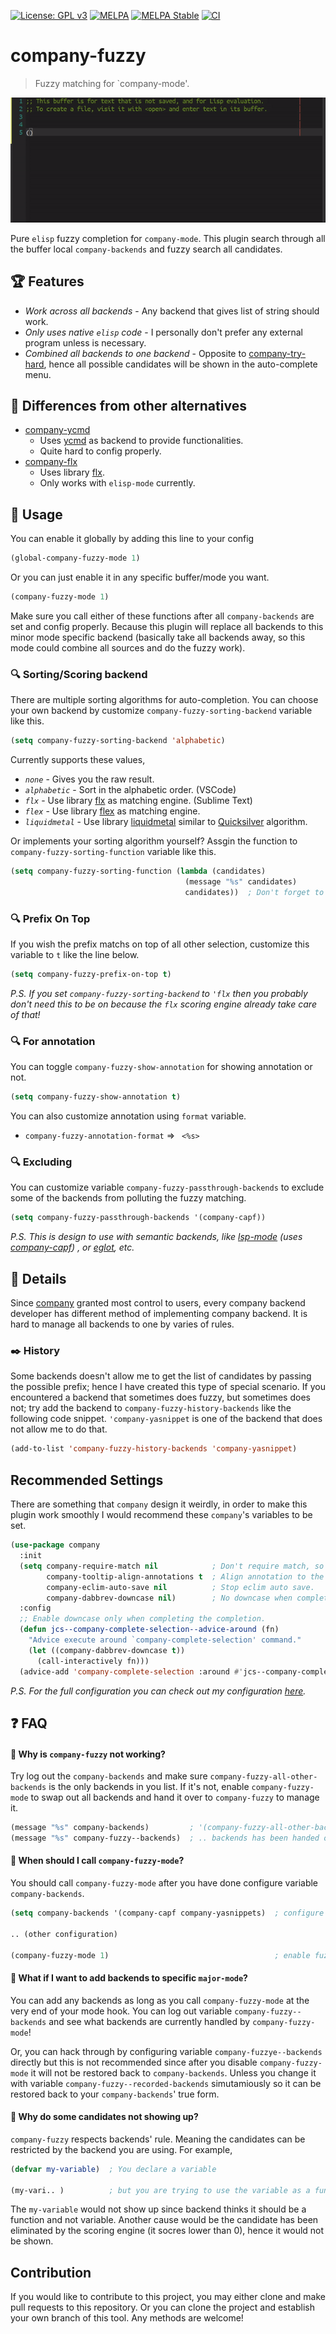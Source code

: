 [![License: GPL v3](https://img.shields.io/badge/License-GPL%20v3-blue.svg)](https://www.gnu.org/licenses/gpl-3.0)
[![MELPA](https://melpa.org/packages/company-fuzzy-badge.svg)](https://melpa.org/#/company-fuzzy)
[![MELPA Stable](https://stable.melpa.org/packages/company-fuzzy-badge.svg)](https://stable.melpa.org/#/company-fuzzy)
[![CI](https://github.com/jcs-elpa/company-fuzzy/actions/workflows/test.yml/badge.svg)](https://github.com/jcs-elpa/company-fuzzy/actions/workflows/test.yml)

# company-fuzzy
> Fuzzy matching for `company-mode'.

<p align="center">
  <img src="./etc/demo.gif"/>
</p>

Pure `elisp` fuzzy completion for `company-mode`. This plugin search through
all the buffer local `company-backends` and fuzzy search all candidates.

## 🏆 Features

* *Work across all backends* - Any backend that gives list of string should work.
* *Only uses native `elisp` code* - I personally don't prefer any external
program unless is necessary.
* *Combined all backends to one backend* - Opposite to [company-try-hard](https://github.com/Wilfred/company-try-hard),
hence all possible candidates will be shown in the auto-complete menu.

## 🧪 Differences from other alternatives

* [company-ycmd](https://github.com/abingham/emacs-ycmd)
  * Uses [ycmd](https://github.com/Valloric/ycmd) as backend to provide functionalities.
  * Quite hard to config properly.
* [company-flx](https://github.com/PythonNut/company-flx)
  * Uses library [flx](https://github.com/lewang/flx).
  * Only works with `elisp-mode` currently.

## 🔧 Usage

You can enable it globally by adding this line to your config
```el
(global-company-fuzzy-mode 1)
```
Or you can just enable it in any specific buffer/mode you want.
```el
(company-fuzzy-mode 1)
```

Make sure you call either of these functions after all
`company-backends` are set and config properly. Because
this plugin will replace all backends to this minor mode
specific backend (basically take all backends away, so
this mode could combine all sources and do the fuzzy work).

### 🔍 Sorting/Scoring backend

There are multiple sorting algorithms for auto-completion. You can choose your
own backend by customize `company-fuzzy-sorting-backend` variable like this.

```el
(setq company-fuzzy-sorting-backend 'alphabetic)
```

Currently supports these values,

* *`none`* - Gives you the raw result.
* *`alphabetic`* - Sort in the alphabetic order. (VSCode)
* *`flx`* - Use library [flx](https://github.com/lewang/flx) as matching engine. (Sublime Text)
* *`flex`* - Use library [flex](https://github.com/jcs-elpa/flex) as matching engine.
* *`liquidmetal`* - Use library [liquidmetal](https://github.com/jcs-elpa/liquidmetal) similar to [Quicksilver](https://qsapp.com/) algorithm.

Or implements your sorting algorithm yourself? Assgin the function to
`company-fuzzy-sorting-function` variable like this.

```el
(setq company-fuzzy-sorting-function (lambda (candidates)
                                       (message "%s" candidates)
                                       candidates))  ; Don't forget to return the candidaites!
```

### 🔍 Prefix On Top

If you wish the prefix matchs on top of all other selection, customize
this variable to `t` like the line below.

```el
(setq company-fuzzy-prefix-on-top t)
```

*P.S.
If you set `company-fuzzy-sorting-backend` to `'flx` then
you probably don't need this to be on because the `flx` scoring engine
already take care of that!*

### 🔍 For annotation

You can toggle `company-fuzzy-show-annotation` for showing annotation or not.

```el
(setq company-fuzzy-show-annotation t)
```

You can also customize annotation using `format` variable.

* `company-fuzzy-annotation-format` => ` <%s>`

### 🔍 Excluding

You can customize variable `company-fuzzy-passthrough-backends` to exclude some
of the backends from polluting the fuzzy matching.

```el
(setq company-fuzzy-passthrough-backends '(company-capf))
```

*P.S. This is design to use with semantic backends, like [lsp-mode](https://github.com/emacs-lsp/lsp-mode)
(uses [company-capf](https://github.com/company-mode/company-mode))
, or [eglot](https://github.com/joaotavora/eglot), etc.*

## 💬 Details

Since [company](https://github.com/company-mode/company-mode)
granted most control to users, every company backend developer
has different method of implementing company backend. It is hard
to manage all backends to one by varies of rules.

### ✒️ History

Some backends doesn't allow me to get the list of candidates by passing the
possible prefix; hence I have created this type of special scenario. If you
encountered a backend that sometimes does fuzzy, but sometimes does not;
try add the backend to `company-fuzzy-history-backends` like the following
code snippet. `'company-yasnippet` is one of the backend that does not
allow me to do that.

```el
(add-to-list 'company-fuzzy-history-backends 'company-yasnippet)
```

## Recommended Settings

There are something that `company` design it weirdly, in order to make this
plugin work smoothly I would recommend these `company`'s variables to be set.

```el
(use-package company
  :init
  (setq company-require-match nil            ; Don't require match, so you can still move your cursor as expected.
        company-tooltip-align-annotations t  ; Align annotation to the right side.
        company-eclim-auto-save nil          ; Stop eclim auto save.
        company-dabbrev-downcase nil)        ; No downcase when completion.
  :config
  ;; Enable downcase only when completing the completion.
  (defun jcs--company-complete-selection--advice-around (fn)
    "Advice execute around `company-complete-selection' command."
    (let ((company-dabbrev-downcase t))
      (call-interactively fn)))
  (advice-add 'company-complete-selection :around #'jcs--company-complete-selection--advice-around))
```

*P.S.
For the full configuration you can check out my configuration
[here](https://github.com/jcs090218/jcs-emacs-init/blob/master/.emacs.jcs/jcs-plugin.el).*

## :question: FAQ

#### :dizzy: Why is `company-fuzzy` not working?

Try log out the `company-backends` and make sure `company-fuzzy-all-other-backends`
is the only backends in you list. If it's not, enable `company-fuzzy-mode` to swap
out all backends and hand it over to `company-fuzzy` to manage it.

```el
(message "%s" company-backends)         ; '(company-fuzzy-all-other-backends)
(message "%s" company-fuzzy--backends)  ; .. backends has been handed over to `company-fuzzy`
```

#### :dizzy: When should I call `company-fuzzy-mode`?

You should call `company-fuzzy-mode` after you have done configure variable `company-backends`.

```el
(setq company-backends '(company-capf company-yasnippets)  ; configure backends

.. (other configuration)

(company-fuzzy-mode 1)                                     ; enable fuzzy matching at the very last
```

#### :dizzy: What if I want to add backends to specific `major-mode`?

You can add any backends as long as you call `company-fuzzy-mode` at the very end
of your mode hook. You can log out variable `company-fuzzy--backends` and see what
backends are currently handled by `company-fuzzy-mode`!

Or, you can hack through by configuring variable `company-fuzzye--backends` directly
but this is not recommended since after you disable `company-fuzzy-mode` it will
not be restored back to `company-backends`. Unless you change it with variable
`company-fuzzy--recorded-backends` simutamiously so it can be restored back to
your `company-backends`' true form.

#### :dizzy: Why do some candidates not showing up?

`company-fuzzy` respects backends' rule. Meaning the candidates can be restricted
by the backend you are using. For example,

```el
(defvar my-variable)  ; You declare a variable

(my-vari.. )          ; but you are trying to use the variable as a function
```

The `my-variable` would not show up since backend thinks it should be a function
and not variable. Another cause would be the candidate has been eliminated by
the scoring engine (it socres lower than 0), hence it would not be shown.

## Contribution

If you would like to contribute to this project, you may either
clone and make pull requests to this repository. Or you can
clone the project and establish your own branch of this tool.
Any methods are welcome!
